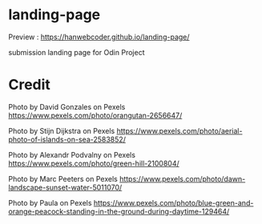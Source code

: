 # landing-page

Preview : https://hanwebcoder.github.io/landing-page/

submission landing page for Odin Project

# Credit

Photo by David Gonzales on Pexels
https://www.pexels.com/photo/orangutan-2656647/

Photo by Stijn Dijkstra on Pexels
https://www.pexels.com/photo/aerial-photo-of-islands-on-sea-2583852/

Photo by Alexandr Podvalny on Pexels
https://www.pexels.com/photo/green-hill-2100804/

Photo by Marc Peeters on Pexels
https://www.pexels.com/photo/dawn-landscape-sunset-water-5011070/

Photo by Paula on Pexels
https://www.pexels.com/photo/blue-green-and-orange-peacock-standing-in-the-ground-during-daytime-129464/
